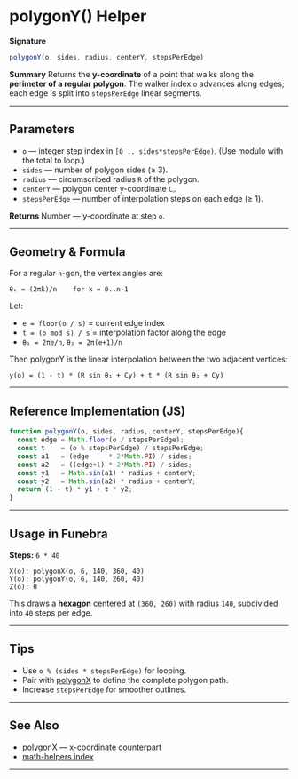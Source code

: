 # polygonY() Helper

**Signature**

```js
polygonY(o, sides, radius, centerY, stepsPerEdge)
```

**Summary**
Returns the **y-coordinate** of a point that walks along the **perimeter of a regular polygon**.
The walker index `o` advances along edges; each edge is split into `stepsPerEdge` linear segments.

---

## Parameters

* `o` — integer step index in `[0 .. sides*stepsPerEdge)`. (Use modulo with the total to loop.)
* `sides` — number of polygon sides (≥ 3).
* `radius` — circumscribed radius `R` of the polygon.
* `centerY` — polygon center y-coordinate `Cᵧ`.
* `stepsPerEdge` — number of interpolation steps on each edge (≥ 1).

**Returns**
Number — y-coordinate at step `o`.

---

## Geometry & Formula

For a regular `n`-gon, the vertex angles are:

```
θₖ = (2πk)/n    for k = 0..n-1
```

Let:

* `e = floor(o / s)` = current edge index
* `t = (o mod s) / s` = interpolation factor along the edge
* `θ₁ = 2πe/n`, `θ₂ = 2π(e+1)/n`

Then polygonY is the linear interpolation between the two adjacent vertices:

```
y(o) = (1 - t) * (R sin θ₁ + Cy) + t * (R sin θ₂ + Cy)
```

---

## Reference Implementation (JS)

```js
function polygonY(o, sides, radius, centerY, stepsPerEdge){
  const edge = Math.floor(o / stepsPerEdge);
  const t    = (o % stepsPerEdge) / stepsPerEdge;
  const a1   = (edge     * 2*Math.PI) / sides;
  const a2   = ((edge+1) * 2*Math.PI) / sides;
  const y1   = Math.sin(a1) * radius + centerY;
  const y2   = Math.sin(a2) * radius + centerY;
  return (1 - t) * y1 + t * y2;
}
```

---

## Usage in Funebra

**Steps:** `6 * 40`

```
X(o): polygonX(o, 6, 140, 360, 40)
Y(o): polygonY(o, 6, 140, 260, 40)
Z(o): 0
```

This draws a **hexagon** centered at `(360, 260)` with radius `140`, subdivided into `40` steps per edge.

---

## Tips

* Use `o % (sides * stepsPerEdge)` for looping.
* Pair with [polygonX](polygonX.md) to define the complete polygon path.
* Increase `stepsPerEdge` for smoother outlines.

---

## See Also

* [polygonX](polygonX.md) — x-coordinate counterpart
* [math-helpers index](../math-helpers.md)

---
